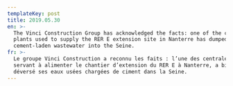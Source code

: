 ```yaml
---
templateKey: post
title: 2019.05.30
en: >-
  The Vinci Construction Group has acknowledged the facts: one of the concrete
  plants used to supply the RER E extension site in Nanterre has dumped its
  cement-laden wastewater into the Seine. 
fr: >-
  Le groupe Vinci Construction a reconnu les faits : l’une des centrales à béton
  servant à alimenter le chantier d’extension du RER E à Nanterre, a bien
  déversé ses eaux usées chargées de ciment dans la Seine.
---
```


